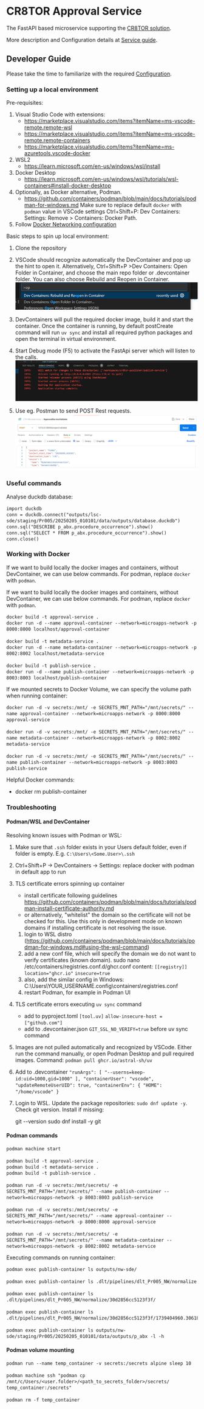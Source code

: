 # CR8TOR Approval Service

The FastAPI based microservice supporting the [CR8TOR solution](https://github.com/lsc-sde-crates/cr8tor).

More description and Configuration details at [Service guide](./docs/service.md).

## Developer Guide

Please take the time to familiarize with the required [Configuration](./docs/service.md).

### Setting up a local environment

Pre-requisites:

1) Visual Studio Code with extensions:
   * <https://marketplace.visualstudio.com/items?itemName=ms-vscode-remote.remote-wsl>
   * <https://marketplace.visualstudio.com/items?itemName=ms-vscode-remote.remote-containers>
   * <https://marketplace.visualstudio.com/items?itemName=ms-azuretools.vscode-docker>
2) WSL2
   * <https://learn.microsoft.com/en-us/windows/wsl/install>
3) Docker Desktop
   * <https://learn.microsoft.com/en-us/windows/wsl/tutorials/wsl-containers#install-docker-desktop>
4) Optionally, as Docker alternative, Podman.
   * <https://github.com/containers/podman/blob/main/docs/tutorials/podman-for-windows.md>
   Make sure to replace default `docker` with `podman` value in VSCode settings Ctrl+Shift+P: Dev Containers: Settings: Remove > Containers: Docker Path.
5) Follow [Docker Networking configuration](./docs/service.md#docker-network)

Basic steps to spin up local environment:

1) Clone the repository
2) VSCode should recognize automatically the DevContainer and pop up the hint to open it. Alternatively, Ctrl+Shift+P >Dev Containers: Open Folder in Container, and choose the main repo folder or .devcontainer folder.
   You can also choose Rebuild and Reopen in Container.
![alt text](./docs/devcontainer_run.png)

3) DevContainers will pull the required docker image, build it and start the container.
   Once the container is running, by default postCreate command will run `uv sync` and
   install all required python packages and open the terminal in virtual environment.
4) Start Debug mode (F5) to activate the FastApi server which will listen to the calls.
   ![alt text](./docs/debug_server.png)
5) Use eg. Postman to send POST Rest requests.
   ![alt text](./docs/postman_call_example.png)

### Useful commands

Analyse duckdb database:

    import duckdb
    conn = duckdb.connect("outputs/lsc-sde/staging/Pr005/20250205_010101/data/outputs/database.duckdb")
    conn.sql("DESCRIBE p_abx.procedure_occurrence").show()
    conn.sql("SELECT * FROM p_abx.procedure_occurrence").show()
    conn.close()


### Working with Docker

If we want to build locally the docker images and containers, without DevContainer,
we can use below commands. For podman, replace `docker` with `podman`.

If we want to build locally the docker images and containers, without DevContainer, we can use below commands. For podman, replace `docker` with `podman`.

    docker build -t approval-service .
    docker run -d --name approval-container --network=microapps-network -p 8000:8000 localhost/approval-container

    docker build -t metadata-service .
    docker run -d --name metadata-container --network=microapps-network -p 8002:8002 localhost/metadata-service

    docker build -t publish-service .
    docker run -d --name publish-container --network=microapps-network -p 8003:8003 localhost/publish-container

If we mounted secrets to Docker Volume, we can specify the volume path when running container:

    docker run -d -v secrets:/mnt/ -e SECRETS_MNT_PATH="/mnt/secrets/" --name approval-container --network=microapps-network -p 8000:8000 approval-service

    docker run -d -v secrets:/mnt/ -e SECRETS_MNT_PATH="/mnt/secrets/" --name metadata-container --network=microapps-network -p 8002:8002 metadata-service

    docker run -d -v secrets:/mnt/ -e SECRETS_MNT_PATH="/mnt/secrets/" --name publish-container --network=microapps-network -p 8003:8003 publish-service

Helpful Docker commands:

* docker rm publish-container

### Troubleshooting

#### Podman/WSL and DevContainer

Resolving known issues with Podman or WSL:

1. Make sure that `.ssh` folder exists in your Users default folder, even if folder is empty. E.g. `C:\Users\<Some.User>\.ssh`
2. Ctrl+Shift+P -> DevContainers -> Settings: replace docker with podman in default app to run
3. TLS certificate errors spinning up container

    * install certificate following guidelines <https://github.com/containers/podman/blob/main/docs/tutorials/podman-install-certificate-authority.md>
    * or alternatively, "whitelist" the domain so the certificate will not be checked for this. Use this only in development mode on known domains if installing certificate is not resolving the issue.
    1) login to WSL distro (<https://github.com/containers/podman/blob/main/docs/tutorials/podman-for-windows.md#using-the-wsl-command>)
    2) add a new conf file, which will specify the domain we do not want to verify certificates (known domain).
    sudo nano /etc/containers/registries.conf.d/ghcr.conf
    content:
        `[[registry]]`
        `location="ghcr.io"`
        `insecure=true`
    3) also, add the similar config in Windows:
		C:\Users\YOUR_USERNAME\.config\containers\registries.conf
	4) restart Podman, for example in Podman UI
4. TLS certificate errors executing `uv sync` command
   * add to pyproject.toml
   `[tool.uv]`
   `allow-insecure-host = ["github.com"]`
   * add to .devcontainer.json `GIT_SSL_NO_VERIFY=true` before uv sync command
5. Images are not pulled automatically and recognized by VSCode. Either run the command manually, or open Podman Desktop and pull required images. Command:
    `podman pull ghcr.io/astral-sh/uv`
6. Add to .devcontainer
`"runArgs": [
  "--userns=keep-id:uid=1000,gid=1000"
 ],
 "containerUser": "vscode",
 "updateRemoteUserUID": true,
 "containerEnv": {
   "HOME": "/home/vscode"
 }`
7. Login to WSL. Update the package repositories:
`sudo dnf update -y`. Check git version. Install if missing:

    git --version
    sudo dnf install -y git

#### Podman commands
    podman machine start

    podman build -t approval-service .
    podman build -t metadata-service .
    podman build -t publish-service .

    podman run -d -v secrets:/mnt/secrets/ -e SECRETS_MNT_PATH="/mnt/secrets/" --name publish-container --network=microapps-network -p 8003:8003 publish-service

    podman run -d -v secrets:/mnt/secrets/ -e SECRETS_MNT_PATH="/mnt/secrets/" --name approval-container --network=microapps-network -p 8000:8000 approval-service
    
    podman run -d -v secrets:/mnt/secrets/ -e SECRETS_MNT_PATH="/mnt/secrets/" --name metadata-container --network=microapps-network -p 8002:8002 metadata-service

Executing commands on running container:

    podman exec publish-container ls outputs/nw-sde/

    podman exec publish-container ls .dlt/pipelines/dlt_Pr005_NW/normalize

    podman exec publish-container ls .dlt/pipelines/dlt_Pr005_NW/normalize/30d2856cc5123f3f/

    podman exec publish-container ls .dlt/pipelines/dlt_Pr005_NW/normalize/30d2856cc5123f3f/1739404960.306188/new_jobs

    podman exec publish-container ls outputs/nw-sde/staging/Pr005/20250205_010101/data/outputs/p_abx -l -h

#### Podman volume mounting
    podman run --name temp_container -v secrets:/secrets alpine sleep 10

    podman machine ssh "podman cp /mnt/c/Users/<user.folder>/<path_to_secrets_folder>/secrets/     temp_container:/secrets"

    podman rm -f temp_container